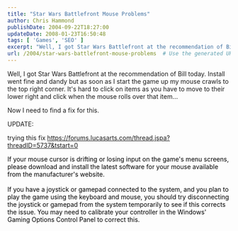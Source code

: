 ```yaml
---
title: "Star Wars Battlefront Mouse Problems"
author: Chris Hammond
publishDate: 2004-09-22T18:27:00
updateDate: 2008-01-23T16:50:48
tags: [ 'Games', 'SEO' ]
excerpt: "Well, I got Star Wars Battlefront at the recommendation of Bill today. Install went fine and dandy but as soon as I start the game up my mouse crawls to the top right corner. It's hard to click on items as you have to move to their lower right and click when the mouse rolls over that item... Now I need to find a fix for this. UPDATE: trying this fix https://forums.lucasarts.com/thread.jspa?threadID=5737&amp;tstart=0 If your mouse cursor is drifting or losing input on the game's menu screens, please download and install the latest software for your mouse available from the manufacturer's website.If you have a joystick or gamepad connected to the system, and you plan to play the game using the keyboard and mouse, you should try disconnecting the joystick or gamepad from the system temporarily to see if this corrects the issue. You may need to calibrate your controller in the Windows' Gaming Options Control Panel to correct this. ..."
url: /2004/star-wars-battlefront-mouse-problems  # Use the generated URL with year
---
```

<P>Well, I got Star Wars Battlefront at the recommendation of Bill today. Install went fine and dandy but as soon as I start the game up my mouse crawls to the top right corner. It's hard to click on items as you have to move to their lower right and click when the mouse rolls over that item...</P> <P>Now I need to find a fix for this.</P> <P>UPDATE:</P> <P>trying this fix <A href="https://forums.lucasarts.com/thread.jspa?threadID=5737&amp;tstart=0">https://forums.lucasarts.com/thread.jspa?threadID=5737&amp;tstart=0</A><BR></P> <DIV style="OVERFLOW: auto; COLOR: #dddddd; WORD-WRAP: break-word"><FONT color=#000000>If your mouse cursor is drifting or losing input on the game's menu screens, please download and install the latest software for your mouse available from the manufacturer's website.<BR><BR>If you have a joystick or gamepad connected to the system, and you plan to play the game using the keyboard and mouse, you should try disconnecting the joystick or gamepad from the system temporarily to see if this corrects the issue. You may need to calibrate your controller in the Windows' Gaming Options Control Panel to correct this. </FONT></DIV>
